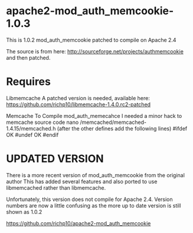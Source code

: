 apache2-mod_auth_memcookie-1.0.3
================================

This is 1.0.2 mod_auth_memcookie patched to compile on Apache 2.4

The source is from here: http://sourceforge.net/projects/authmemcookie and then
patched. 

Requires
===============================

Libmemcache
A patched version is needed, available here: 
https://github.com/richp10/libmemcache-1.4.0.rc2-patched

Memcache
To Compile mod_auth_memecahce I needed a minor hack to memcache source code
nano /memcached/memcached-1.4.15/memcached.h
(after the other defines add the following lines)
#ifdef OK
#undef OK
#endif

UPDATED VERSION
================
There is a more recent version of mod_auth_memcookie from the original author
This has added several features and also ported to use libmemcached rather
than libmemcache. 

Unfortunately, this version does not compile for Apache 2.4. Version numbers 
are now a little confusing as the more up to date version is still shown as 1.0.2

https://github.com/richp10/apache2-mod_auth_memcookie




